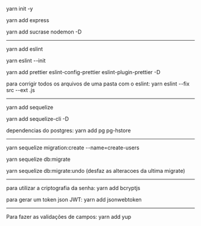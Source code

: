 yarn init -y

yarn add express

yarn add sucrase nodemon -D

-----------------------

yarn add eslint

yarn eslint --init

yarn add prettier eslint-config-prettier eslint-plugin-prettier -D

para corrigir todos os arquivos de uma pasta com o eslint:
yarn eslint --fix src --ext .js

---------------------------

yarn add sequelize

yarn add sequelize-cli -D

dependencias do postgres:
yarn add pg pg-hstore

---------------------------

yarn sequelize migration:create --name=create-users

yarn sequelize db:migrate

yarn sequelize db:migrate:undo (desfaz as alteracoes da ultima migrate)

-------------------------------------
para utilizar a criptografia da senha:
yarn add bcryptjs

para gerar um token json JWT:
yarn add jsonwebtoken

-------------------------------------
Para fazer as validações de campos:
yarn add yup
